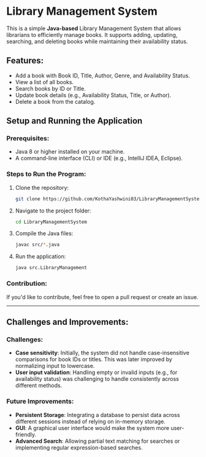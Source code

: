# Library Management System

This is a simple **Java-based** Library Management System that allows librarians to efficiently manage books. It supports adding, updating, searching, and deleting books while maintaining their availability status.

## Features:
- Add a book with Book ID, Title, Author, Genre, and Availability Status.
- View a list of all books.
- Search books by ID or Title.
- Update book details (e.g., Availability Status, Title, or Author).
- Delete a book from the catalog.

## Setup and Running the Application

### Prerequisites:
- Java 8 or higher installed on your machine.
- A command-line interface (CLI) or IDE (e.g., IntelliJ IDEA, Eclipse).

### Steps to Run the Program:
1. Clone the repository:
    ```bash
    git clone https://github.com/KothaYashwini03/LibraryManagementSystem.git
    ```
2. Navigate to the project folder:
    ```bash
    cd LibraryManagementSystem
    ```
3. Compile the Java files:
    ```bash
    javac src/*.java
    ```
4. Run the application:
    ```bash
    java src.LibraryManagement
    ```

### Contribution:
If you'd like to contribute, feel free to open a pull request or create an issue.

---

## Challenges and Improvements:
### Challenges:
- **Case sensitivity**: Initially, the system did not handle case-insensitive comparisons for book IDs or titles. This was later improved by normalizing input to lowercase.
- **User input validation**: Handling empty or invalid inputs (e.g., for availability status) was challenging to handle consistently across different methods.
  
### Future Improvements:
- **Persistent Storage**: Integrating a database to persist data across different sessions instead of relying on in-memory storage.
- **GUI**: A graphical user interface would make the system more user-friendly.
- **Advanced Search**: Allowing partial text matching for searches or implementing regular expression-based searches.

